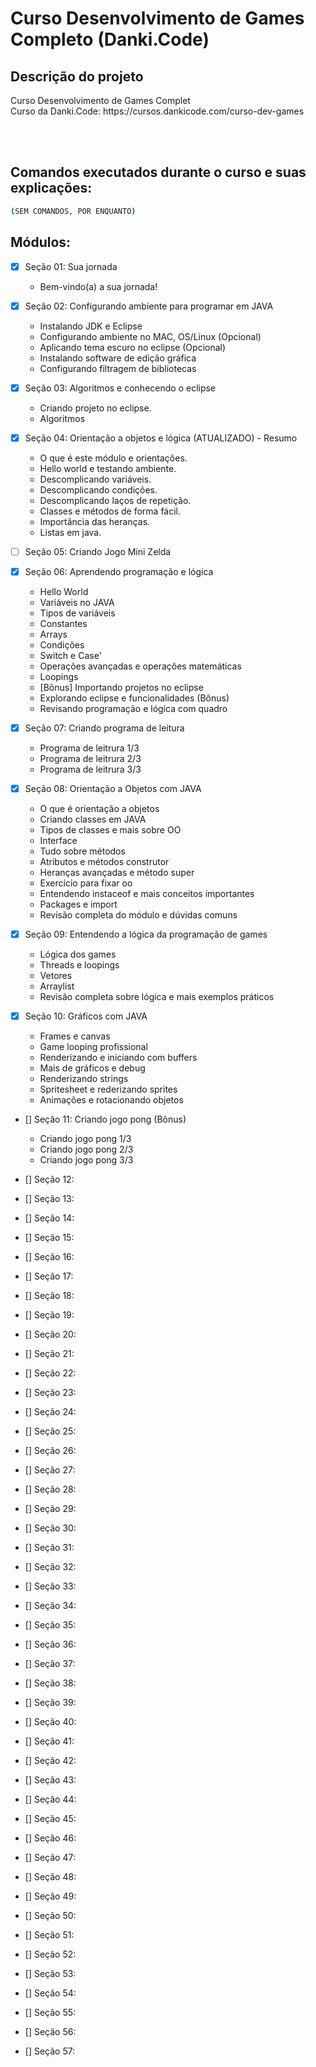 # Curso Desenvolvimento de Games Completo (Danki.Code)

## Descrição do projeto
<p align="justify">
  Curso Desenvolvimento de Games Complet <br>
  Curso da Danki.Code: https://cursos.dankicode.com/curso-dev-games
</p>

<br><br>
<h2>Comandos executados durante o curso e suas explicações:</h2>

```bash
(SEM COMANDOS, POR ENQUANTO)
```


## Módulos:
- [X] Seção 01: Sua jornada <br>
  - Bem-vindo(a) a sua jornada!

- [X] Seção 02: Configurando ambiente para programar em JAVA <br>
  - Instalando JDK e Eclipse
  - Configurando ambiente no MAC, OS/Linux (Opcional)
  - Aplicando tema escuro no eclipse (Opcional)
  - Instalando software de edição gráfica
  - Configurando filtragem de bibliotecas
    
- [X] Seção 03: Algoritmos e conhecendo o eclipse<br>
  - Criando projeto no eclipse.
  - Algoritmos

- [X] Seção 04: Orientação a objetos e lógica (ATUALIZADO) - Resumo<br>
  - O que é este módulo e orientações.
  - Hello world e testando ambiente.
  - Descomplicando variáveis.
  - Descomplicando condições.
  - Descomplicando laços de repetição.
  - Classes e métodos de forma fácil.
  - Importância das heranças.
  - Listas em java.

- [ ] Seção 05: Criando Jogo Mini Zelda<br>

- [X] Seção 06: Aprendendo programação e lógica<br>
  - Hello World
  - Variáveis no JAVA
  - Tipos de variáveis
  - Constantes
  - Arrays
  - Condições
  - Switch e Case'
  - Operações avançadas e operações matemáticas
  - Loopings
  - [Bônus] Importando projetos no eclipse
  - Explorando eclipse e funcionalidades (Bônus)
  - Revisando programação e lógica com quadro


- [X] Seção 07: Criando programa de leitura<br>
  - Programa de leitrura 1/3
  - Programa de leitrura 2/3
  - Programa de leitrura 3/3

- [X] Seção 08: Orientação a Objetos com JAVA<br>
  - O que é orientação a objetos
  - Criando classes em JAVA
  - Tipos de classes e mais sobre OO
  - Interface
  - Tudo sobre métodos
  - Atributos e métodos construtor
  - Heranças avançadas e método super
  - Exercício para fixar oo
  - Entendendo instaceof e mais conceitos importantes
  - Packages e import
  - Revisão completa do módulo e dúvidas comuns

- [X] Seção 09: Entendendo a lógica da programação de games<br>
  - Lógica dos games
  - Threads e loopings
  - Vetores
  - Arraylist
  - Revisão completa sobre lógica e mais exemplos práticos

- [X] Seção 10: Gráficos com JAVA<br>
  - Frames e canvas
  - Game looping profissional
  - Renderizando e iniciando com buffers
  - Mais de gráficos e debug
  - Renderizando strings
  - Spritesheet e rederizando sprites
  - Animações e rotacionando objetos

- [] Seção 11: Criando jogo pong (Bônus)<br>
  - Criando jogo pong 1/3
  - Criando jogo pong 2/3
  - Criando jogo pong 3/3

- [] Seção 12: <br>
- [] Seção 13: <br>
- [] Seção 14: <br>
- [] Seção 15: <br>
- [] Seção 16: <br>
- [] Seção 17: <br>
- [] Seção 18: <br>
- [] Seção 19: <br>
- [] Seção 20: <br>
- [] Seção 21: <br>
- [] Seção 22: <br>
- [] Seção 23: <br>
- [] Seção 24: <br>
- [] Seção 25: <br>
- [] Seção 26: <br>
- [] Seção 27: <br>
- [] Seção 28: <br>
- [] Seção 29: <br>
- [] Seção 30: <br>
- [] Seção 31: <br>
- [] Seção 32: <br>
- [] Seção 33: <br>
- [] Seção 34: <br>
- [] Seção 35: <br>
- [] Seção 36: <br>
- [] Seção 37: <br>
- [] Seção 38: <br>
- [] Seção 39: <br>
- [] Seção 40: <br>
- [] Seção 41: <br>
- [] Seção 42: <br>
- [] Seção 43: <br>
- [] Seção 44: <br>
- [] Seção 45: <br>
- [] Seção 46: <br>
- [] Seção 47: <br>
- [] Seção 48: <br>
- [] Seção 49: <br>
- [] Seção 50: <br>
- [] Seção 51: <br>
- [] Seção 52: <br>
- [] Seção 53: <br>
- [] Seção 54: <br>
- [] Seção 55: <br>
- [] Seção 56: <br>
- [] Seção 57: <br>
